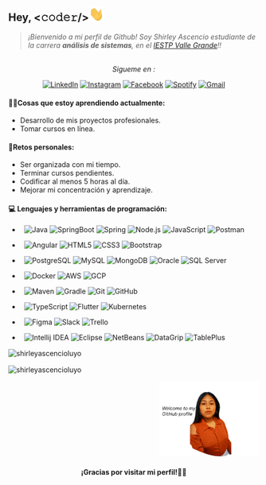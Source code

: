 <!-- Greeting -->
<h2>Hey, <𝚌𝚘𝚍𝚎𝚛/><img src="https://github.com/ABSphreak/ABSphreak/blob/master/gifs/Hi.gif" width="30px"></h2>

<!--Introducción -->
>*¡Bienvenido a mi perfil de Github! Soy Shirley Ascencio estudiante de la carrera **análisis de sistemas**, en el [IESTP Valle Grande](https://www.vallegrande.edu.pe)!!*

<br>

<div align="center">
<i>Sigueme en :</i><br>

<a href="https://www.linkedin.com/in/shirley-ascencio-432993239/" target="_blank"><img src="https://img.shields.io/badge/LinkedIn-%230077B5.svg?&style=flat-square&logo=linkedin&logoColor=white" alt="LinkedIn"></a>
<a href="https://www.instagram.com/shir.ascencio/" target="_blank"><img src="https://img.shields.io/badge/Instagram-%23E4405F.svg?&style=flat-square&logo=instagram&logoColor=white" alt="Instagram"></a>
<a href="[https://www.facebook.com/shirley.devp](https://www.facebook.com/shirley.devp)](https://www.facebook.com/shirley.devp)" target="_blank"><img src="https://img.shields.io/badge/Facebook-%231877F2.svg?&style=flat-square&logo=facebook&logoColor=white" alt="Facebook"></a>
<a href="https://open.spotify.com/user/v85zau0pw4jpc4wz5x57qc4el?si=dZoGW7I9QqKoZqoAgRfPtw&utm_source=whatsapp" target="_blank"><img src="https://img.shields.io/badge/Spotify-%231ED760.svg?&style=flat-square&logo=spotify&logoColor=white" alt="Spotify"></a>
[![Gmail](https://img.shields.io/badge/-Gmail-c14438?style=flat&logo=Gmail&logoColor=white)](mailto:shirley.ascencio@vallegrande.edu.pe)
</div>

#### 👩‍💻Cosas que estoy aprendiendo actualmente:
-  Desarrollo de mis proyectos profesionales.
-  Tomar cursos en línea.

#### 🌱Retos personales:
-  Ser organizada con mi tiempo.
-  Terminar cursos pendientes.
-  Codificar al menos 5 horas al día.
-  Mejorar mi concentración y aprendizaje.

#### :computer: Lenguajes y herramientas de programación: 
- &#160; ![Java](https://img.shields.io/badge/-Java-ED8B00?style=flat&logo=Java&logoColor=white)
![SpringBoot](https://img.shields.io/badge/-SpringBoot-black?style=flat&logo=springboot&link=https://github.com/Quananhle/Java-Web-Developer)
![Spring](http://img.shields.io/badge/-Spring-6DB33F?style=flat&logo=spring&logoColor=ffffff)
![Node.js](https://img.shields.io/badge/Node.js-43853D?style=flat&logo=node.js&logoColor=white)
![JavaScript](https://img.shields.io/badge/JavaScript-F7DF1E?style=flat&logo=javascript&logoColor=black)
![Postman](https://img.shields.io/badge/Postman-FF6C37?style=flat&logo=postman&logoColor=white)

-  &#160; ![Angular](https://img.shields.io/badge/Angular-DD0031?style=flat&logo=angular&logoColor=white)
![HTML5](https://img.shields.io/badge/HTML5-E34F26?style=flat&logo=html5&logoColor=white)
![CSS3](https://img.shields.io/badge/CSS3-1572B6?style=flat&logo=css3&logoColor=white)
![Bootstrap](https://img.shields.io/badge/Bootstrap-563D7C?style=flat&logo=bootstrap&logoColor=white)
-  &#160; ![PostgreSQL](https://img.shields.io/badge/PostgreSQL-316192?style=flat&logo=postgresql&logoColor=white)
![MySQL](https://img.shields.io/badge/MySQL-00000F?style=flat&logo=mysql&logoColor=white)
![MongoDB](https://img.shields.io/badge/MongoDB-4EA94B?style=flat&logo=mongodb&logoColor=white)
![Oracle](https://img.shields.io/badge/Oracle-F80000?style=flat&logo=oracle&logoColor=black)
![SQL Server](https://img.shields.io/badge/SQL_Server-CC2927?style=flat&logo=microsoft-sql-server&logoColor=white)
- &#160; ![Docker](https://img.shields.io/badge/Docker-2496ED?style=flat&logo=docker&logoColor=white)
![AWS](https://img.shields.io/badge/Amazon_AWS-FF9900?style=flat&logo=amazonaws&logoColor=white)
![GCP](https://img.shields.io/badge/Google_Cloud-4285F4?style=flat&logo=google-cloud&logoColor=white)
- &#160; ![Maven](https://img.shields.io/badge/Maven-C71A36?style=flat&logo=apache-maven&link=hhttps://github.com/Quananhle/Java-Web-Developer)
![Gradle](https://img.shields.io/badge/Gradle-02303A?style=flat&logo=gradle&link=hhttps://github.com/Quananhle/Java-Web-Developer)
![Git](https://img.shields.io/badge/-Git-black?style=flat&logo=git&link=https://github.com/Quananhle)
![GitHub](https://img.shields.io/badge/GitHub-100000?style=flat&logo=github&logoColor=white)
- &#160; ![TypeScript](https://img.shields.io/badge/TypeScript-3178C6?style=flat&logo=typescript&logoColor=white)
![Flutter](https://img.shields.io/badge/Flutter-02569B?style=flat&logo=flutter&logoColor=white)
![Kubernetes](https://img.shields.io/badge/Kubernetes-326CE5?style=flat&logo=kubernetes&logoColor=white)
- &#160; ![Figma](https://img.shields.io/badge/Figma-F24E1E?style=flat&logo=figma&logoColor=white)
![Slack](https://img.shields.io/badge/Slack-4A154B?style=flat&logo=slack&logoColor=white)
![Trello](https://img.shields.io/badge/Trello-0079BF?style=flat&logo=trello&logoColor=white)
- &#160; ![Intellij IDEA](https://img.shields.io/badge/Intellij_IDEA-000000?style=flat&logo=intellij-idea&logoColor=white)
![Eclipse](https://img.shields.io/badge/Eclipse-2C2255?style=flat&logo=eclipse-ide&logoColor=white)
![NetBeans](https://img.shields.io/badge/NetBeans-1B6AC6?style=flat&logo=apache-netbeans-ide&logoColor=white)
![DataGrip](https://img.shields.io/badge/DataGrip-000000?style=flat&logo=datagrip&logoColor=white)
![TablePlus](https://img.shields.io/badge/TablePlus-03A9F4?style=flat&logo=tableplus&logoColor=white)

<p><img align="center" src="https://github-readme-streak-stats.herokuapp.com/?user=shirleyascencioluyo&" alt="shirleyascencioluyo" /></p>

<p><img align="center" src="https://github-readme-stats.vercel.app/api/top-langs?username=shirleyascencioluyo&show_icons=true&locale=en&layout=compact" alt="shirleyascencioluyo"/></p>

<div height="500" align="right"  width="50" >

<img src="https://github.com/ShirleyAscencioLuyo/portafolio-personal/blob/main/Mi%20perfil.png" width="200"/>

<h4 align="center">¡Gracias por visitar mi perfil!👩‍💻</h4>
